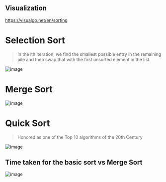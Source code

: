 ## Visualization

https://visualgo.net/en/sorting

# Selection Sort

>In the ith iteration, we find the smallest possible entry in the remaining pile and then swap that with the 
first unsorted element in the list.

![image](https://github.com/user-attachments/assets/fd864dae-f84a-4091-9fd2-1c77d81d9a1b)


# Merge Sort

![image](https://github.com/user-attachments/assets/57254c51-200c-4541-8cf0-174e227c8133)


# Quick Sort 
> Honored as one of the Top 10 algorithms of the 20th Century

![image](https://github.com/user-attachments/assets/59a16383-41f2-41c7-8966-793626491593)


## Time taken for the basic sort vs Merge Sort
![image](https://github.com/user-attachments/assets/68b0613f-1f6f-4896-ab7e-c3d5b8d93de9)





